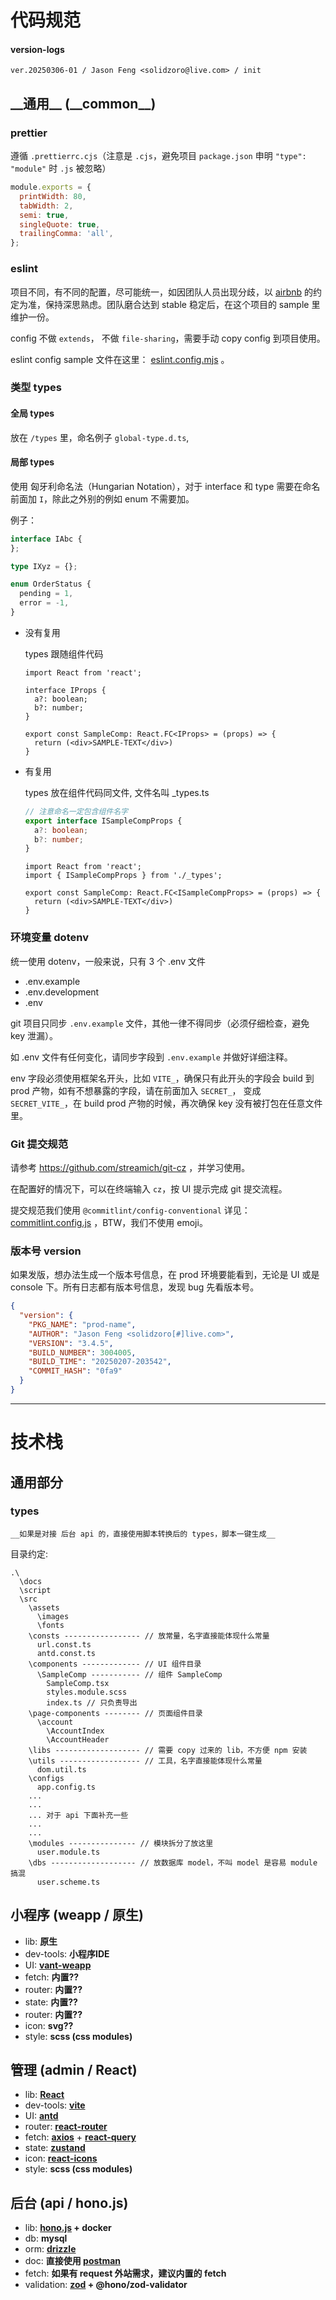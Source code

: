 # 代码规范

#### version-logs

```
ver.20250306-01 / Jason Feng <solidzoro@live.com> / init
```

## \_\_通用\_\_ (\_\_common\_\_)

### prettier

遵循 `.prettierrc.cjs`（注意是 `.cjs`，避免项目 `package.json` 申明
`"type": "module"` 时 `.js` 被忽略）

```js
module.exports = {
  printWidth: 80,
  tabWidth: 2,
  semi: true,
  singleQuote: true,
  trailingComma: 'all',
};
```

### eslint

项目不同，有不同的配置，尽可能统一，如因团队人员出现分歧，以 [airbnb](https://github.com/airbnb/javascript)
的约定为准，保持深思熟虑。团队磨合达到 stable 稳定后，在这个项目的 sample 里维护一份。

config 不做 `extends`， 不做 `file-sharing`，需要手动 copy config 到项目使用。

eslint config sample
文件在这里： [eslint.config.mjs](_config-sample/eslint.config.mjs) 。

### 类型 types

#### 全局 types

放在 `/types` 里，命名例子 `global-type.d.ts`,

#### 局部 types

使用 匈牙利命名法（Hungarian Notation），对于 interface 和 type 需要在命名前面加 `I`，除此之外别的例如 enum 不需要加。

例子：

```ts
interface IAbc {
};

type IXyz = {};

enum OrderStatus {
  pending = 1,
  error = -1,
}
```

- 没有复用

  types 跟随组件代码

  ```tsx
  import React from 'react';
  
  interface IProps {
    a?: boolean;
    b?: number;
  }
  
  export const SampleComp: React.FC<IProps> = (props) => {
    return (<div>SAMPLE-TEXT</div>)
  }
  ```

- 有复用

  types 放在组件代码同文件, 文件名叫 _types.ts

  ```ts
  // 注意命名一定包含组件名字
  export interface ISampleCompProps {
    a?: boolean;
    b?: number;
  }
  ```

  ```tsx
  import React from 'react';
  import { ISampleCompProps } from './_types';
  
  export const SampleComp: React.FC<ISampleCompProps> = (props) => {
    return (<div>SAMPLE-TEXT</div>)
  }
  ```

### 环境变量 dotenv

统一使用 dotenv，一般来说，只有 3 个 .env 文件

- .env.example
- .env.development
- .env

git 项目只同步 `.env.example` 文件，其他一律不得同步（必须仔细检查，避免 key 泄漏）。

如 .env 文件有任何变化，请同步字段到 `.env.example` 并做好详细注释。

env 字段必须使用框架名开头，比如 `VITE_`，确保只有此开头的字段会 build 到 prod 产物，如有不想暴露的字段，请在前面加入 `SECRET_`， 变成 `SECRET_VITE_`，在 build prod 产物的时候，再次确保 key 没有被打包在任意文件里。

### Git 提交规范

请参考 https://github.com/streamich/git-cz ，并学习使用。

在配置好的情况下，可以在终端输入 `cz`，按 UI 提示完成 git 提交流程。

提交规范我们使用 `@commitlint/config-conventional` 详见：[commitlint.config.js](_config-sample/commitlint.config.js) ，BTW，我们不使用 emoji。

### 版本号 version

如果发版，想办法生成一个版本号信息，在 prod 环境要能看到，无论是 UI 或是 console 下。所有日志都有版本号信息，发现 bug 先看版本号。

```json
{
  "version": {
    "PKG_NAME": "prod-name",
    "AUTHOR": "Jason Feng <solidzoro[#]live.com>",
    "VERSION": "3.4.5",
    "BUILD_NUMBER": 3004005,
    "BUILD_TIME": "20250207-203542",
    "COMMIT_HASH": "0fa9"
  }
}
```

-------------------------------------

# 技术栈

## 通用部分

### types

```
__如果是对接 后台 api 的，直接使用脚本转换后的 types，脚本一键生成__
```

目录约定:

```
.\
  \docs
  \script
  \src
    \assets
      \images
      \fonts
    \consts ----------------- // 放常量，名字直接能体现什么常量
      url.const.ts
      antd.const.ts
    \components ------------- // UI 组件目录
      \SampleComp ----------- // 组件 SampleComp
        SampleComp.tsx
        styles.module.scss
        index.ts // 只负责导出
    \page-components -------- // 页面组件目录
      \account
        \AccountIndex
        \AccountHeader
    \libs ------------------- // 需要 copy 过来的 lib，不方便 npm 安装
    \utils ------------------ // 工具，名字直接能体现什么常量
      dom.util.ts
    \configs
      app.config.ts
    ...
    ...
    ... 对于 api 下面补充一些
    ...
    ...
    \modules --------------- // 模块拆分了放这里
      user.module.ts
    \dbs ------------------- // 放数据库 model，不叫 model 是容易 module 搞混
      user.scheme.ts
```

## 小程序 (weapp / 原生)

- lib: __原生__
- dev-tools: __小程序IDE__
- UI: __[vant-weapp](https://github.com/youzan/vant-weapp)__
- fetch: __内置??__
- router: __内置??__
- state: __内置??__
- router: __内置??__
- icon: __svg??__
- style: __scss (css modules)__

## 管理 (admin / React)

- lib: __[React](https://react.dev/)__
- dev-tools: __[vite](https://vite.dev/)__
- UI: __[antd](https://github.com/ant-design/ant-design)__
- router: __[react-router](https://github.com/remix-run/react-router)__
- fetch: __[axios](https://github.com/axios/axios)__ + __[react-query](https://github.com/TanStack/query)__
- state: __[zustand](https://github.com/pmndrs/zustand)__
- icon: __[react-icons](https://github.com/react-icons/react-icons)__
- style: __scss (css modules)__

## 后台 (api / hono.js)

- lib: __[hono.js](https://hono.dev/) + docker__
- db: __mysql__
- orm: __[drizzle](https://orm.drizzle.team/)__
- doc: __直接使用 [postman](https://www.postman.com/)__
- fetch: __如果有 request 外站需求，建议内置的 fetch__
- validation: __[zod](https://zod.dev/) + @hono/zod-validator__


